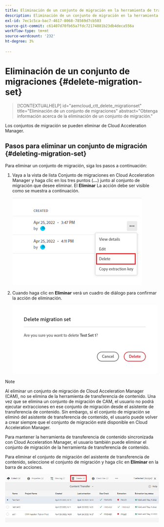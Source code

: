 ```yaml
---
title: Eliminación de un conjunto de migración en la herramienta de transferencia de contenido
description: Eliminación de un conjunto de migración en la herramienta de transferencia de contenido
exl-id: 7ec1c5ca-bac7-4617-8068-78569d7cb503
source-git-commit: c61407d70fb65a7fdc72174881b23db4deca556a
workflow-type: tm+mt
source-wordcount: '232'
ht-degree: 3%

---
```


# Eliminación de un conjunto de migraciones {#delete-migration-set}

>[!CONTEXTUALHELP]
>id="aemcloud_ctt_delete_migrationset"
>title="Eliminación de un conjunto de migraciones"
>abstract="Obtenga información acerca de la eliminación de un conjunto de migración."

Los conjuntos de migración se pueden eliminar de Cloud Acceleration Manager.

## Pasos para eliminar un conjunto de migración {#deleting-migration-set}

Para eliminar un conjunto de migración, siga los pasos a continuación:

1. Vaya a la vista de lista Conjunto de migraciones en Cloud Acceleration Manager y haga clic en los tres puntos (**...**) junto al conjunto de migración que desee eliminar. El **Eliminar** La acción debe ser visible como se muestra a continuación.

   ![imagen](/help/journey-migration/content-transfer-tool/assets-ctt/migration-delete1.png)

1. Cuando haga clic en **Eliminar** verá un cuadro de diálogo para confirmar la acción de eliminación.

   ![imagen](/help/journey-migration/content-transfer-tool/assets-ctt/migration-delete2.png)

>[!NOTE]
>
>Al eliminar un conjunto de migración de Cloud Acceleration Manager (CAM), no se elimina de la herramienta de transferencia de contenido. Una vez que se elimina un conjunto de migración de CAM, el usuario no podrá ejecutar extracciones en ese conjunto de migración desde el asistente de transferencia de contenido. Sin embargo, si el conjunto de migración se eliminó del asistente de transferencia de contenido, el usuario puede volver a crear siempre que el conjunto de migración esté disponible en Cloud Acceleration Manager.
>
>Para mantener la herramienta de transferencia de contenido sincronizada con Cloud Acceleration Manager, el usuario también puede eliminar el conjunto de migración de la herramienta de transferencia de contenido.

Para eliminar el conjunto de migración del asistente de transferencia de contenido, seleccione el conjunto de migración y haga clic en **Eliminar** en la barra de acciones.

![imagen](/help/journey-migration/content-transfer-tool/assets-ctt/cttcam27.png)
